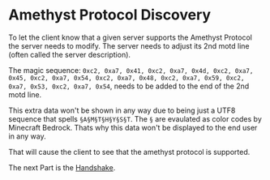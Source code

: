 # Amethyst Protocol Discovery

To let the client know that a given server supports
the Amethyst Protocol the server needs to modify.
The server needs to adjust its 2nd motd line (often called the server description).

The magic sequence:
``0xc2, 0xa7, 0x41, 0xc2, 0xa7, 0x4d, 0xc2, 0xa7, 0x45, 0xc2, 0xa7, 0x54, 0xc2, 0xa7, 0x48, 0xc2, 0xa7, 0x59, 0xc2, 0xa7, 0x53, 0xc2, 0xa7, 0x54``,
needs to be added to the end of the 2nd motd line.

This extra data won't be shown in any way due to being just a UTF8 sequence that spells `§A§M§T§H§Y§S§T`. The `§` are evaulated as color codes by Minecraft Bedrock. Thats why this data won't be displayed to the end user in any way.

That will cause the client to see that the amethyst protocol is supported.

The next Part is the [Handshake](HANDSHAKE.md).